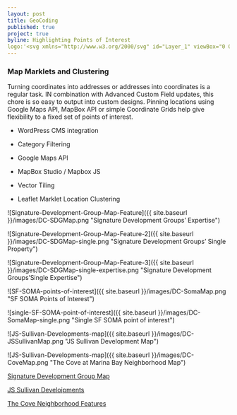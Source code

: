 ```yaml
---
layout: post
title: GeoCoding
published: true
project: true
byline: Highlighting Points of Interest
logo:'<svg xmlns="http://www.w3.org/2000/svg" id="Layer_1" viewBox="0 0 75 51.3"><path d="M11.4 34.6L0 51.3l15.2-7.6L22.7 27zM63.6 34.6L52.3 27l7.5 16.7L75 51.3zM50 27l-5.2 3.5-6.2 10.7v10.1l19-7.6zM50.5 12.9c0-7.1-5.8-12.9-13-12.9-7.1 0-12.9 5.8-12.9 12.9 0 2.1.5 4.1 1.4 5.9l11.5 20.1L49 18.8c1-1.7 1.5-3.7 1.5-5.9zm-18.9 0c0-3.2 2.6-5.9 5.9-5.9 3.2 0 5.9 2.6 5.9 5.9 0 3.2-2.6 5.8-5.8 5.9h-.2c-3.2 0-5.8-2.6-5.8-5.9zM30.3 30.5L25 27l-7.6 16.7 19 7.6V41.1z" class="st0"/><text y="115" fill="rgba(0,0,0,0)" font-family="'Helvetica Neue', Helvetica, Arial-Unicode, Arial, Sans-serif" font-size="5" >Created by Andrew Onorato</text><text y="120" fill="rgba(0,0,0,0)" font-family="'Helvetica Neue', Helvetica, Arial-Unicode, Arial, Sans-serif" font-size="5" >from the Noun Project</text></svg>'
---
```


### Map Marklets and Clustering

Turning coordinates into addresses or addresses into coordinates is a regular task. IN combination with Advanced Custom Field updates, this chore is so easy to output into custom designs. Pinning locations using Google Maps API, MapBox API or simple Coordinate Grids help give flexibility to a fixed set of points of interest.

* WordPress CMS integration

* Category Filtering

* Google Maps API

* MapBox Studio / Mapbox JS

* Vector Tiling

* Leaflet Marklet Location Clustering

![Signature-Development-Group-Map-Feature]({{ site.baseurl }}/images/DC-SDGMap.png "Signature Development Groups’ Expertise")

![Signature-Development-Group-Map-Feature-2]({{ site.baseurl }}/images/DC-SDGMap-single.png "Signature Development Groups’ Single Property")

![Signature-Development-Group-Map-Feature-3]({{ site.baseurl }}/images/DC-SDGMap-single-expertise.png "Signature Development Groups’Single Expertise")

![SF-SOMA-points-of-interest]({{ site.baseurl }}/images/DC-SomaMap.png "SF SOMA Points of Interest")

![single-SF-SOMA-point-of-interest]({{ site.baseurl }}/images/DC-SomaMap-single.png "Single SF SOMA point of interest")

![JS-Sullivan-Developments-map]({{ site.baseurl }}/images/DC-JSSullivanMap.png "JS Sullivan Development Map")

![JS-Sullivan-Developments-map]({{ site.baseurl }}/images/DC-CoveMap.png "The Cove at Marina Bay Neighborhood Map")

<a href="http://www.signaturedevelopment.com/" target="_blank">Signature Development Group Map</a>

<a href="https://www.js-sullivan.com/developments" target="_blank">JS Sullivan Develoipments</a>

<a href="https://thecoveca.com/neighborhood/" target="_blank">The Cove Neighborhood Features</a>
